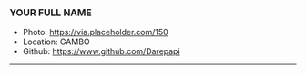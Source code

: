 ### YOUR FULL NAME

- Photo: https://via.placeholder.com/150
- Location: GAMBO
- Github: https://www.github.com/Darepapi

***

